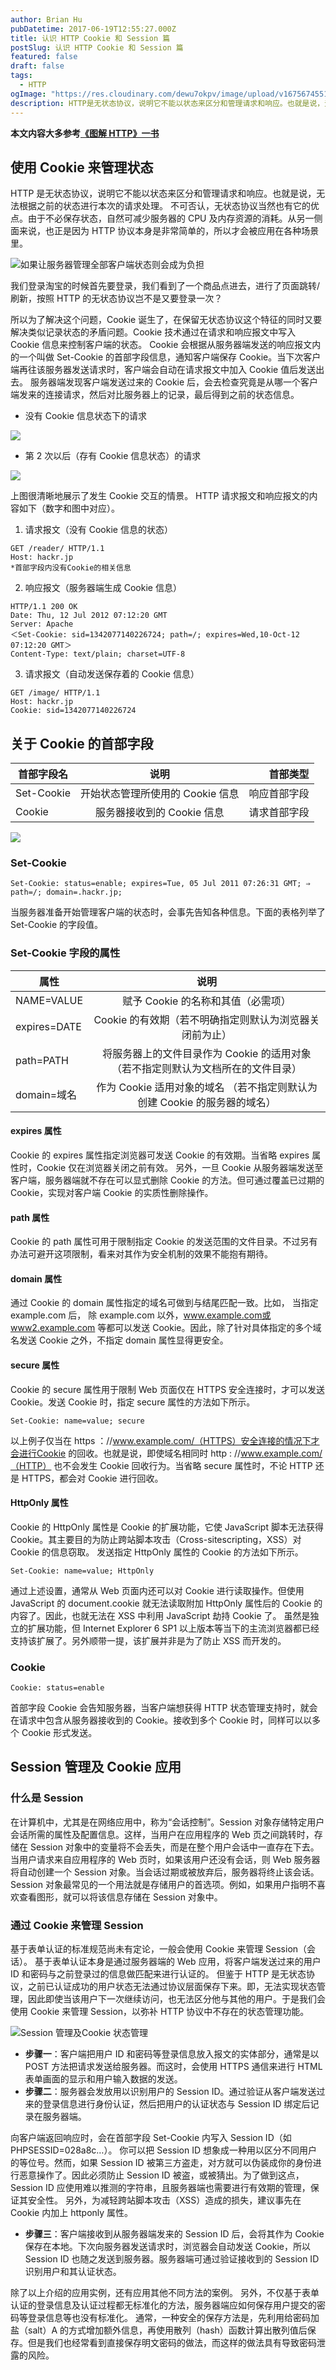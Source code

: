```yaml
---
author: Brian Hu
pubDatetime: 2017-06-19T12:55:27.000Z
title: 认识 HTTP Cookie 和 Session 篇
postSlug: 认识 HTTP Cookie 和 Session 篇
featured: false
draft: false
tags:
  - HTTP
ogImage: "https://res.cloudinary.com/dewu7okpv/image/upload/v1675674551/blog/4337988-87d0773cc92023ac.png_qopxhf.png"
description: HTTP是无状态协议，说明它不能以状态来区分和管理请求和响应。也就是说，无法根据之前的状态进行本次的请求处理。
---
```


**本文内容大多参考[《图解 HTTP》一书](https://book.douban.com/subject/25863515/)**

## 使用 Cookie 来管理状态

HTTP 是无状态协议，说明它不能以状态来区分和管理请求和响应。也就是说，无法根据之前的状态进行本次的请求处理。
不可否认，无状态协议当然也有它的优点。由于不必保存状态，自然可减少服务器的 CPU 及内存资源的消耗。从另一侧面来说，也正是因为 HTTP 协议本身是非常简单的，所以才会被应用在各种场景里。

![如果让服务器管理全部客户端状态则会成为负担](https://res.cloudinary.com/dewu7okpv/image/upload/v1675674551/blog/4337988-87d0773cc92023ac.png_qopxhf.png)

我们登录淘宝的时候首先要登录，我们看到了一个商品点进去，进行了页面跳转/刷新，按照 HTTP 的无状态协议岂不是又要登录一次？

所以为了解决这个问题，Cookie 诞生了，在保留无状态协议这个特征的同时又要解决类似记录状态的矛盾问题。Cookie 技术通过在请求和响应报文中写入 Cookie 信息来控制客户端的状态。
Cookie 会根据从服务器端发送的响应报文内的一个叫做 Set-Cookie 的首部字段信息，通知客户端保存 Cookie。当下次客户端再往该服务器发送请求时，客户端会自动在请求报文中加入 Cookie 值后发送出去。
服务器端发现客户端发送过来的 Cookie 后，会去检查究竟是从哪一个客户端发来的连接请求，然后对比服务器上的记录，最后得到之前的状态信息。

- 没有 Cookie 信息状态下的请求

![](https://res.cloudinary.com/dewu7okpv/image/upload/v1675674564/blog/4337988-59439fc716939f4b.png_neurtr.png)

- 第 2 次以后（存有 Cookie 信息状态）的请求

![](https://res.cloudinary.com/dewu7okpv/image/upload/v1675674573/blog/4337988-27afc1005246361a.png_ssucpj.png)

上图很清晰地展示了发生 Cookie 交互的情景。
HTTP 请求报文和响应报文的内容如下（数字和图中对应）。

1. 请求报文（没有 Cookie 信息的状态）

```
GET /reader/ HTTP/1.1
Host: hackr.jp
*首部字段内没有Cookie的相关信息
```

2. 响应报文（服务器端生成 Cookie 信息）

```
HTTP/1.1 200 OK
Date: Thu, 12 Jul 2012 07:12:20 GMT
Server: Apache
＜Set-Cookie: sid=1342077140226724; path=/; expires=Wed,10-Oct-12 07:12:20 GMT＞
Content-Type: text/plain; charset=UTF-8
```

3. 请求报文（自动发送保存着的 Cookie 信息）

```
GET /image/ HTTP/1.1
Host: hackr.jp
Cookie: sid=1342077140226724
```

## 关于 Cookie 的首部字段

| 首部字段名 |               说明               |     首部类型 |
| ---------- | :------------------------------: | -----------: |
| Set-Cookie | 开始状态管理所使用的 Cookie 信息 | 响应首部字段 |
| Cookie     |    服务器接收到的 Cookie 信息    | 请求首部字段 |

![](https://res.cloudinary.com/dewu7okpv/image/upload/v1675674588/blog/4337988-6f7ad5a2b69e3d8a.png_eoxbwp.png)

### Set-Cookie

```
Set-Cookie: status=enable; expires=Tue, 05 Jul 2011 07:26:31 GMT; ⇒
path=/; domain=.hackr.jp;
```

当服务器准备开始管理客户端的状态时，会事先告知各种信息。下面的表格列举了 Set-Cookie 的字段值。

### Set-Cookie 字段的属性

| 属性         |                                       说明                                       |
| ------------ | :------------------------------------------------------------------------------: |
| NAME=VALUE   |                        赋予 Cookie 的名称和其值（必需项）                        |
| expires=DATE |             Cookie 的有效期（若不明确指定则默认为浏览器关闭前为止）              |
| path=PATH    | 将服务器上的文件目录作为 Cookie 的适用对象（若不指定则默认为文档所在的文件目录） |
| domain=域名  |    作为 Cookie 适用对象的域名 （若不指定则默认为创建 Cookie 的服务器的域名）     |

#### expires 属性

Cookie 的 expires 属性指定浏览器可发送 Cookie 的有效期。当省略 expires 属性时，Cookie 仅在浏览器关闭之前有效。
另外，一旦 Cookie 从服务器端发送至客户端，服务器端就不存在可以显式删除 Cookie 的方法。但可通过覆盖已过期的 Cookie，实现对客户端 Cookie 的实质性删除操作。

#### path 属性

Cookie 的 path 属性可用于限制指定 Cookie 的发送范围的文件目录。不过另有办法可避开这项限制，看来对其作为安全机制的效果不能抱有期待。

#### domain 属性

通过 Cookie 的 domain 属性指定的域名可做到与结尾匹配一致。比如， 当指定 example.com 后， 除 example.com 以外，www.example.com或www2.example.com 等都可以发送 Cookie。因此，除了针对具体指定的多个域名发送 Cookie 之外，不指定 domain 属性显得更安全。

#### secure 属性

Cookie 的 secure 属性用于限制 Web 页面仅在 HTTPS 安全连接时，才可以发送 Cookie。发送 Cookie 时，指定 secure 属性的方法如下所示。

`Set-Cookie: name=value; secure`

以上例子仅当在 https ：//www.example.com/（HTTPS）安全连接的情况下才会进行Cookie 的回收。也就是说，即使域名相同时 http : //www.example.com/（HTTP） 也不会发生 Cookie 回收行为。当省略 secure 属性时，不论 HTTP 还是 HTTPS，都会对 Cookie 进行回收。

#### HttpOnly 属性

Cookie 的 HttpOnly 属性是 Cookie 的扩展功能，它使 JavaScript 脚本无法获得 Cookie。其主要目的为防止跨站脚本攻击（Cross-sitescripting，XSS）对 Cookie 的信息窃取。
发送指定 HttpOnly 属性的 Cookie 的方法如下所示。

`Set-Cookie: name=value; HttpOnly`

通过上述设置，通常从 Web 页面内还可以对 Cookie 进行读取操作。但使用 JavaScript 的 document.cookie 就无法读取附加 HttpOnly 属性后的 Cookie 的内容了。因此，也就无法在 XSS 中利用 JavaScript 劫持 Cookie 了。
虽然是独立的扩展功能，但 Internet Explorer 6 SP1 以上版本等当下的主流浏览器都已经支持该扩展了。另外顺带一提，该扩展并非是为了防止 XSS 而开发的。

### Cookie

`Cookie: status=enable`

首部字段 Cookie 会告知服务器，当客户端想获得 HTTP 状态管理支持时，就会在请求中包含从服务器接收到的 Cookie。接收到多个 Cookie 时，同样可以以多个 Cookie 形式发送。

## Session 管理及 Cookie 应用

### 什么是 Session

在计算机中，尤其是在网络应用中，称为“会话控制”。Session 对象存储特定用户会话所需的属性及配置信息。这样，当用户在应用程序的 Web 页之间跳转时，存储在 Session 对象中的变量将不会丢失，而是在整个用户会话中一直存在下去。当用户请求来自应用程序的 Web 页时，如果该用户还没有会话，则 Web 服务器将自动创建一个 Session 对象。当会话过期或被放弃后，服务器将终止该会话。Session 对象最常见的一个用法就是存储用户的首选项。例如，如果用户指明不喜欢查看图形，就可以将该信息存储在 Session 对象中。

### 通过 Cookie 来管理 Session

基于表单认证的标准规范尚未有定论，一般会使用 Cookie 来管理 Session（会话）。
基于表单认证本身是通过服务器端的 Web 应用，将客户端发送过来的用户 ID 和密码与之前登录过的信息做匹配来进行认证的。
但鉴于 HTTP 是无状态协议，之前已认证成功的用户状态无法通过协议层面保存下来。即，无法实现状态管理，因此即使当该用户下一次继续访问，也无法区分他与其他的用户。于是我们会使用 Cookie 来管理 Session，以弥补 HTTP 协议中不存在的状态管理功能。

![Session 管理及Cookie 状态管理](https://res.cloudinary.com/dewu7okpv/image/upload/v1675674600/blog/4337988-d8045757420dd652.png_wmkzpb.png)

- **步骤一**：客户端把用户 ID 和密码等登录信息放入报文的实体部分，通常是以 POST 方法把请求发送给服务器。而这时，会使用 HTTPS 通信来进行 HTML 表单画面的显示和用户输入数据的发送。
- **步骤二**：服务器会发放用以识别用户的 Session ID。通过验证从客户端发送过来的登录信息进行身份认证，然后把用户的认证状态与 Session ID 绑定后记录在服务器端。

向客户端返回响应时，会在首部字段 Set-Cookie 内写入 Session ID（如 PHPSESSID=028a8c…）。
你可以把 Session ID 想象成一种用以区分不同用户的等位号。然而，如果 Session ID 被第三方盗走，对方就可以伪装成你的身份进行恶意操作了。因此必须防止 Session ID 被盗，或被猜出。为了做到这点，Session ID 应使用难以推测的字符串，且服务器端也需要进行有效期的管理，保证其安全性。
另外，为减轻跨站脚本攻击（XSS）造成的损失，建议事先在 Cookie 内加上 httponly 属性。

- **步骤三**：客户端接收到从服务器端发来的 Session ID 后，会将其作为 Cookie 保存在本地。下次向服务器发送请求时，浏览器会自动发送 Cookie，所以 Session ID 也随之发送到服务器。服务器端可通过验证接收到的 Session ID 识别用户和其认证状态。

除了以上介绍的应用实例，还有应用其他不同方法的案例。
另外，不仅基于表单认证的登录信息及认证过程都无标准化的方法，服务器端应如何保存用户提交的密码等登录信息等也没有标准化。
通常，一种安全的保存方法是，先利用给密码加盐（salt）A 的方式增加额外信息，再使用散列（hash）函数计算出散列值后保存。但是我们也经常看到直接保存明文密码的做法，而这样的做法具有导致密码泄露的风险。

